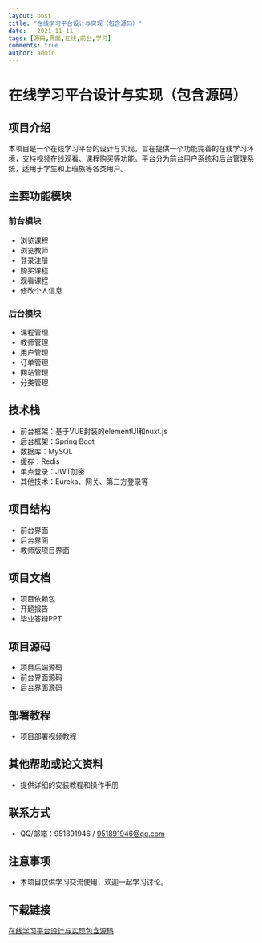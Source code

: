 ```yaml
---
layout: post
title: "在线学习平台设计与实现（包含源码）"
date:   2021-11-11
tags: [源码,界面,在线,前台,学习]
comments: true
author: admin
---
```

# 在线学习平台设计与实现（包含源码）

## 项目介绍
本项目是一个在线学习平台的设计与实现，旨在提供一个功能完善的在线学习环境，支持视频在线观看、课程购买等功能。平台分为前台用户系统和后台管理系统，适用于学生和上班族等各类用户。

## 主要功能模块
### 前台模块
- 浏览课程
- 浏览教师
- 登录注册
- 购买课程
- 观看课程
- 修改个人信息

### 后台模块
- 课程管理
- 教师管理
- 用户管理
- 订单管理
- 网站管理
- 分类管理

## 技术栈
- 前台框架：基于VUE封装的elementUI和nuxt.js
- 后台框架：Spring Boot
- 数据库：MySQL
- 缓存：Redis
- 单点登录：JWT加密
- 其他技术：Eureka、网关、第三方登录等

## 项目结构
- 前台界面
- 后台界面
- 教师版项目界面

## 项目文档
- 项目依赖包
- 开题报告
- 毕业答辩PPT

## 项目源码
- 项目后端源码
- 前台界面源码
- 后台界面源码

## 部署教程
- 项目部署视频教程

## 其他帮助或论文资料
- 提供详细的安装教程和操作手册

## 联系方式
- QQ/邮箱：951891946 / 951891946@qq.com

## 注意事项
- 本项目仅供学习交流使用，欢迎一起学习讨论。

## 下载链接

[在线学习平台设计与实现包含源码](https://pan.quark.cn/s/c610223080db)